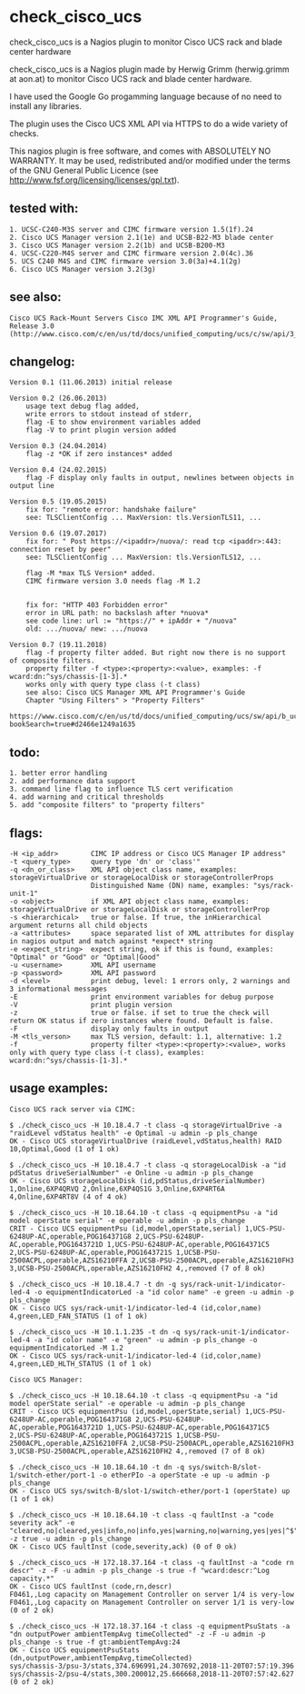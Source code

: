 check_cisco_ucs
===============

check_cisco_ucs is a Nagios plugin to monitor Cisco UCS rack and blade center hardware

 check_cisco_ucs is a Nagios plugin made by Herwig Grimm (herwig.grimm at aon.at)
 to monitor Cisco UCS rack and blade center hardware.

 I have used the Google Go progamming language because of no need to install
 any libraries.

 The plugin uses the Cisco UCS XML API via HTTPS to do a wide variety of checks.


 This nagios plugin is free software, and comes with ABSOLUTELY NO WARRANTY.
 It may be used, redistributed and/or modified under the terms of the GNU
 General Public Licence (see http://www.fsf.org/licensing/licenses/gpl.txt).

tested with:
------------

	1. UCSC-C240-M3S server and CIMC firmware version 1.5(1f).24
	2. Cisco UCS Manager version 2.1(1e) and UCSB-B22-M3 blade center
	3. Cisco UCS Manager version 2.2(1b) and UCSB-B200-M3
	4. UCSC-C220-M4S server and CIMC firmware version 2.0(4c).36
	5. UCS C240 M4S and CIMC firmware version 3.0(3a)+4.1(2g)
	6. Cisco UCS Manager version 3.2(3g)

see also:
---------

  	Cisco UCS Rack-Mount Servers Cisco IMC XML API Programmer's Guide, Release 3.0
 	(http://www.cisco.com/c/en/us/td/docs/unified_computing/ucs/c/sw/api/3_0/b_Cisco_IMC_api_301.html)

changelog:
----------

 	Version 0.1 (11.06.2013) initial release

	Version 0.2 (26.06.2013)
		usage text debug flag added,
		write errors to stdout instead of stderr,
		flag -E to show environment variables added
		flag -V to print plugin version added

	Version 0.3 (24.04.2014)
		flag -z *OK if zero instances* added

	Version 0.4 (24.02.2015)
		flag -F display only faults in output, newlines between objects in output line

	Version 0.5 (19.05.2015)
		fix for: "remote error: handshake failure"
		see: TLSClientConfig ... MaxVersion: tls.VersionTLS11, ...

	Version 0.6 (19.07.2017)
		fix for: " Post https://<ipaddr>/nuova/: read tcp <ipaddr>:443: connection reset by peer"
		see: TLSClientConfig ... MaxVersion: tls.VersionTLS12, ...

		flag -M *max TLS Version* added.
		CIMC firmware version 3.0 needs flag -M 1.2


		fix for: "HTTP 403 Forbidden error"
		error in URL path: no backslash after *nuova*
		see code line: url := "https://" + ipAddr + "/nuova"
		old: .../nuova/ new: .../nuova

	Version 0.7 (19.11.2018)
		flag -f property filter added. But right now there is no support of composite filters.
		property filter -f <type>:<property>:<value>, examples: -f wcard:dn:^sys/chassis-[1-3].*
		works only with query type class (-t class)
		see also: Cisco UCS Manager XML API Programmer's Guide
		Chapter "Using Filters" > "Property Filters"
		https://www.cisco.com/c/en/us/td/docs/unified_computing/ucs/sw/api/b_ucs_api_book/b_ucs_api_book_chapter_01.html?bookSearch=true#d2466e1249a1635
		
		
todo:
-----

 	1. better error handling
 	2. add performance data support
 	3. command line flag to influence TLS cert verification
 	4. add warning and critical thresholds
 	5. add "composite filters" to "property filters"

flags:
------

 	-H <ip_addr>		CIMC IP address or Cisco UCS Manager IP address"
 	-t <query_type>		query type 'dn' or 'class'"
 	-q <dn_or_class>	XML API object class name, examples: storageVirtualDrive or storageLocalDisk or storageControllerProps
 						Distinguished Name (DN) name, examples: "sys/rack-unit-1"
 	-o <object>			if XML API object class name, examples: storageVirtualDrive or storageLocalDisk or storageControllerProp
 	-s <hierarchical>	true or false. If true, the inHierarchical argument returns all child objects
 	-a <attributes>		space separated list of XML attributes for display in nagios output and match against *expect* string
 	-e <expect_string>	expect string, ok if this is found, examples: "Optimal" or "Good" or "Optimal|Good"
 	-u <username>		XML API username
 	-p <password>		XML API password
	-d <level>			print debug, level: 1 errors only, 2 warnings and 3 informational messages
	-E					print environment variables for debug purpose
	-V					print plugin version
	-z					true or false. if set to true the check will return OK status if zero instances where found. Default is false.
	-F					display only faults in output
	-M <tls_verson>		max TLS version, default: 1.1, alternative: 1.2
	-f					property filter <type>:<property>:<value>, works only with query type class (-t class), examples: wcard:dn:^sys/chassis-[1-3].*


usage examples:
---------------

 	Cisco UCS rack server via CIMC:

 	$ ./check_cisco_ucs -H 10.18.4.7 -t class -q storageVirtualDrive -a "raidLevel vdStatus health" -e Optimal -u admin -p pls_change
 	OK - Cisco UCS storageVirtualDrive (raidLevel,vdStatus,health) RAID 10,Optimal,Good (1 of 1 ok)

 	$ ./check_cisco_ucs -H 10.18.4.7 -t class -q storageLocalDisk -a "id pdStatus driveSerialNumber" -e Online -u admin -p pls_change
 	OK - Cisco UCS storageLocalDisk (id,pdStatus,driveSerialNumber) 1,Online,6XP4QRVQ 2,Online,6XP4QS1G 3,Online,6XP4RT6A 4,Online,6XP4RT8V (4 of 4 ok)

 	$ ./check_cisco_ucs -H 10.18.64.10 -t class -q equipmentPsu -a "id model operState serial" -e operable -u admin -p pls_change
 	CRIT - Cisco UCS equipmentPsu (id,model,operState,serial) 1,UCS-PSU-6248UP-AC,operable,POG164371G8 2,UCS-PSU-6248UP-AC,operable,POG1643721D 1,UCS-PSU-6248UP-AC,operable,POG164371C5 2,UCS-PSU-6248UP-AC,operable,POG1643721S 1,UCSB-PSU-2500ACPL,operable,AZS16210FFA 2,UCSB-PSU-2500ACPL,operable,AZS16210FH3 3,UCSB-PSU-2500ACPL,operable,AZS16210FH2 4,,removed (7 of 8 ok)

 	$ ./check_cisco_ucs -H 10.18.4.7 -t dn -q sys/rack-unit-1/indicator-led-4 -o equipmentIndicatorLed -a "id color name" -e green -u admin -p pls_change
 	OK - Cisco UCS sys/rack-unit-1/indicator-led-4 (id,color,name) 4,green,LED_FAN_STATUS (1 of 1 ok)

 	$ ./check_cisco_ucs -H 10.1.1.235 -t dn -q sys/rack-unit-1/indicator-led-4 -a "id color name" -e "green" -u admin -p pls_change -o equipmentIndicatorLed -M 1.2
 	OK - Cisco UCS sys/rack-unit-1/indicator-led-4 (id,color,name)
 	4,green,LED_HLTH_STATUS (1 of 1 ok)

 	Cisco UCS Manager:

 	$ ./check_cisco_ucs -H 10.18.64.10 -t class -q equipmentPsu -a "id model operState serial" -e operable -u admin -p pls_change
 	CRIT - Cisco UCS equipmentPsu (id,model,operState,serial) 1,UCS-PSU-6248UP-AC,operable,POG164371G8 2,UCS-PSU-6248UP-AC,operable,POG1643721D 1,UCS-PSU-6248UP-AC,operable,POG164371C5 2,UCS-PSU-6248UP-AC,operable,POG1643721S 1,UCSB-PSU-2500ACPL,operable,AZS16210FFA 2,UCSB-PSU-2500ACPL,operable,AZS16210FH3 3,UCSB-PSU-2500ACPL,operable,AZS16210FH2 4,,removed (7 of 8 ok)

 	$ ./check_cisco_ucs -H 10.18.64.10 -t dn -q sys/switch-B/slot-1/switch-ether/port-1 -o etherPIo -a operState -e up -u admin -p pls_change
	OK - Cisco UCS sys/switch-B/slot-1/switch-ether/port-1 (operState) up (1 of 1 ok)

	$ ./check_cisco_ucs -H 10.18.64.10 -t class -q faultInst -a "code severity ack" -e "cleared,no|cleared,yes|info,no|info,yes|warning,no|warning,yes|yes|^$" -z true -u admin -p pls_change
	OK - Cisco UCS faultInst (code,severity,ack) (0 of 0 ok)

	$ ./check_cisco_ucs -H 172.18.37.164 -t class -q faultInst -a "code rn descr" -z -F -u admin -p pls_change -s true -f "wcard:descr:^Log capacity.*"
	OK - Cisco UCS faultInst (code,rn,descr)
	F0461,,Log capacity on Management Controller on server 1/4 is very-low
	F0461,,Log capacity on Management Controller on server 1/1 is very-low (0 of 2 ok)
	
	$ ./check_cisco_ucs -H 172.18.37.164 -t class -q equipmentPsuStats -a "dn outputPower ambientTempAvg timeCollected" -z -F -u admin -p pls_change -s true -f gt:ambientTempAvg:24
	OK - Cisco UCS equipmentPsuStats (dn,outputPower,ambientTempAvg,timeCollected)
	sys/chassis-3/psu-3/stats,374.696991,24.307692,2018-11-20T07:57:19.396
	sys/chassis-2/psu-4/stats,300.200012,25.666668,2018-11-20T07:57:42.627 (0 of 2 ok)
